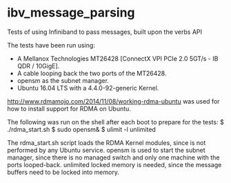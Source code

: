 # ibv_message_parsing
Tests of using Infiniband to pass messages, built upon the verbs API

The tests have been run using:
- A Mellanox Technologies MT26428 [ConnectX VPI PCIe 2.0 5GT/s - IB QDR / 10GigE].
- A cable looping back the two ports of the MT26428.
- opensm as the subnet manager.
- Ubuntu 16.04 LTS with a 4.4.0-92-generic Kernel.

http://www.rdmamojo.com/2014/11/08/working-rdma-ubuntu was used for how to install support for RDMA on Ubuntu.

The following was run on the shell after each boot to prepare for the tests:
$ ./rdma_start.sh
$ sudo opensm&
$ ulimit -l unlimited

The rdma_start.sh script loads the RDMA Kernel modules, since is not performed by any Ubuntu service.
opensm is used to start the subnet manager, since there is no managed switch and only one machine with the ports looped-back.
unlimited locked memory is needed, since the message buffers need to be locked into memory.

